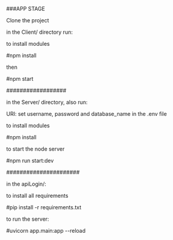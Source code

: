 ###APP STAGE

Clone the project

in the Client/ directory run:


to install modules

#npm install

then

#npm start

##################

in the Server/ directory, also run:

URI: set username, password and database_name in the .env file

to install modules

#npm install

to start the node server

#npm run start:dev

######################

in the apiLogin/:

to install all requirements

#pip install -r requirements.txt

to run the server:

#uvicorn app.main:app --reload
